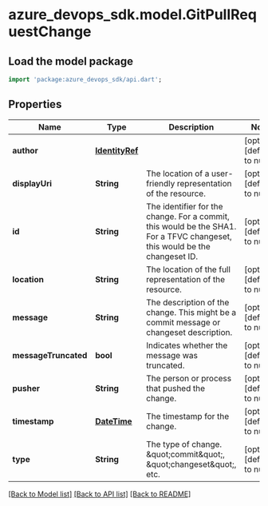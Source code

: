 # azure_devops_sdk.model.GitPullRequestChange

## Load the model package
```dart
import 'package:azure_devops_sdk/api.dart';
```

## Properties
Name | Type | Description | Notes
------------ | ------------- | ------------- | -------------
**author** | [**IdentityRef**](IdentityRef.md) |  | [optional] [default to null]
**displayUri** | **String** | The location of a user-friendly representation of the resource. | [optional] [default to null]
**id** | **String** | The identifier for the change. For a commit, this would be the SHA1. For a TFVC changeset, this would be the changeset ID. | [optional] [default to null]
**location** | **String** | The location of the full representation of the resource. | [optional] [default to null]
**message** | **String** | The description of the change. This might be a commit message or changeset description. | [optional] [default to null]
**messageTruncated** | **bool** | Indicates whether the message was truncated. | [optional] [default to null]
**pusher** | **String** | The person or process that pushed the change. | [optional] [default to null]
**timestamp** | [**DateTime**](DateTime.md) | The timestamp for the change. | [optional] [default to null]
**type** | **String** | The type of change. \&quot;commit\&quot;, \&quot;changeset\&quot;, etc. | [optional] [default to null]

[[Back to Model list]](../README.md#documentation-for-models) [[Back to API list]](../README.md#documentation-for-api-endpoints) [[Back to README]](../README.md)


